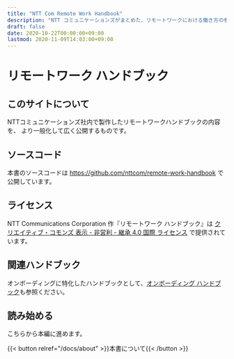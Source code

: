 ```yaml
---
title: "NTT Com Remote Work Handbook"
description: "NTT コミュニケーションズがまとめた、リモートワークにおける働き方の参考書です。"
draft: false
date: 2020-10-22T00:00:00+09:00
lastmod: 2020-11-09T14:03:00+09:00
---
```


# リモートワーク ハンドブック
## このサイトについて
NTTコミュニケーションズ社内で製作したリモートワークハンドブックの内容を、
より一般化して広く公開するものです。

## ソースコード
本書のソースコードは https://github.com/nttcom/remote-work-handbook で公開しています。

## ライセンス
NTT Communications Corporation 作『リモートワーク ハンドブック』は [クリエイティブ・コモンズ 表示 - 非営利 - 継承 4.0 国際 ライセンス](http://creativecommons.org/licenses/by-nc-sa/4.0/) で提供されています。

## 関連ハンドブック

オンボーディングに特化したハンドブックとして、[オンボーディング ハンドブック](https://nttcom.github.io/onboarding-handbook/)も参照ください。

## 読み始める
こちらから本編に進めます。

{{< button relref="/docs/about" >}}本書について{{< /button >}}
